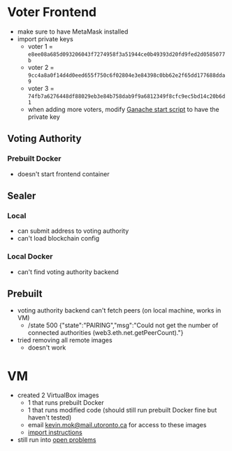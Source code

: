 # Voter Frontend
- make sure to have MetaMask installed
- import private keys
  - voter 1 = `e8ee08a685d093206043f7274958f3a51944ce0b49393d20fd9fed2d0585077b`
  - voter 2 = `9cc4a8a0f14d4d0eed655f750c6f02804e3e84398c0bb62e2f65dd177688dda9`
  - voter 3 = `74fb7a6276448df88029eb3e84b758dab9f9a6812349f8cfc9ec5bd14c20b6d1`
  - when adding more voters, modify [Ganache start script](https://github.com/Kevin-Mok/provotum-v2/blob/db154f413ae08fe2abfab75d7a516e929eefc1f0/ganache-pv.sh#L4) to 
    have the private key

## Voting Authority
### Prebuilt Docker
- doesn't start frontend container

## Sealer
### Local
- can submit address to voting authority
- can't load blockchain config

### Local Docker
- can't find voting authority backend

## Prebuilt
- voting authority backend can't fetch peers (on local machine, works in VM)
  - /state 500 {"state":"PAIRING","msg":"Could not get the number of connected authorities (web3.eth.net.getPeerCount)."}
- tried removing all remote images
  - doesn't work

# VM
- created 2 VirtualBox images
  - 1 that runs prebuilt Docker
  - 1 that runs modified code (should still run prebuilt 
    Docker fine but haven't tested)
  - email kevin.mok@mail.utoronto.ca for access to these 
    images
  - [import instructions](https://docs.oracle.com/en/virtualization/virtualbox/6.0/user/ovf.html)
- still run into [open problems](https://github.com/Kevin-Mok/provotum-v2/blob/docs/open-problems.md#docker-prebuilt)

